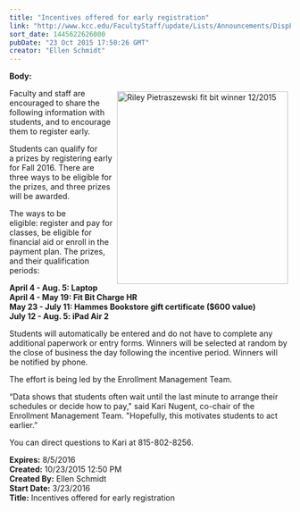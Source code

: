 ```yaml
---
title: "Incentives offered for early registration"
link: "http://www.kcc.edu/FacultyStaff/update/Lists/Announcements/DispForm.aspx?ID=2061"
sort_date: 1445622626000
pubDate: "23 Oct 2015 17:50:26 GMT"
creator: "Ellen Schmidt"
---
```


<div><b>Body:</b> <div class="ExternalClassE6C3F30430E6456982D9891F4FE5C80B"><p>​<img title="Riley Pietraszewski fit bit winner 12/2015" alt="Riley Pietraszewski fit bit winner 12/2015" src="/FacultyStaff/update/PublishingImages/r.pietraszewski_fitbit_winner_12-2015-121_0216.jpg" style="height:345px;vertical-align:auto;float:right;margin:5px;width:306px" />Faculty and staff are encouraged to share the following information with students, and to encourage them to register early.</p>
<p>Students can qualify for a prizes by registering early for Fall 2016. There are three ways to be eligible for the prizes, and three prizes will be awarded. </p>
<p>The ways to be eligible: register and pay for classes, be eligible for financial aid or enroll in the payment plan. The prizes, and their qualification periods: </p>
<p><strong>April 4 - Aug. 5: Laptop<br />April 4 - May 19: Fit Bit Charge HR <br />May 23 - July 11: Hammes Bookstore gift certificate ($600 value)<br />July 12 - Aug. 5: iPad Air 2</strong><strong></strong></p>
<p>Students will automatically be entered and do not have to complete any additional paperwork or entry forms. Winners will be selected at random by the close of business the day following the incentive period. Winners will be notified by phone. </p>
<p>The effort is being led by the Enrollment Management Team.  </p>
<p>“Data shows that students often wait until the last minute to arrange their schedules or decide how to pay,&quot; said Kari Nugent, co-chair of the Enrollment Management Team. &quot;Hopefully, this motivates students to act earlier.”</p>
<p>You can direct questions to Kari at 815-802-8256.</p></div></div>
<div><b>Expires:</b> 8/5/2016</div>
<div><b>Created:</b> 10/23/2015 12:50 PM</div>
<div><b>Created By:</b> Ellen Schmidt</div>
<div><b>Start Date:</b> 3/23/2016</div>
<div><b>Title:</b> Incentives offered for early registration</div>
